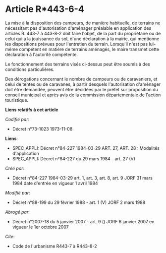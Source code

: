 # Article R*443-6-4

La mise à la disposition des campeurs, de manière habituelle, de terrains ne nécessitant pas d'autorisation d'aménager
préalable en application des articles R. 443-7 à 443-8-2 doit faire l'objet, de la part du propriétaire ou de celui qui a la
jouissance du sol, d'une déclaration à la mairie, qui mentionne les dispositions prévues pour l'entretien du terrain.
Lorsqu'il n'est pas lui-même compétent en matière de terrains aménagés, le maire transmet cette déclaration à l'autorité
compétente.

Le fonctionnement des terrains visés ci-dessus peut être soumis à des conditions particulières.

Des dérogations concernant le nombre de campeurs ou de caravaniers, et celui de tentes ou de caravanes, à partir desquels
l'autorisation d'aménager doit être demandée, peuvent être décidées par le préfet sur proposition du conseil municipal et
après avis de la commission départementale de l'action touristique.

**Liens relatifs à cet article**

_Codifié par_:

  - Décret n°73-1023 1973-11-08

**Liens**:

  - SPEC_APPLI: Décret n°84-227 1984-03-29 ART. 27, ART. 28 : Modalités d'application
  - SPEC_APPLI: Décret n°84-227 du 29 mars 1984 - art. 27 (V)

_Créé par_:

  - Décret n°84-227 1984-03-29 art. 1, art. 3, art. 8, art. 9 JORF 31 mars 1984 date d'entrée en vigueur 1 avril 1984

_Modifié par_:

  - Décret n°88-199 du 29 février 1988 - art. 1 (V) JORF 2 mars 1988

_Abrogé par_:

  - Décret n°2007-18 du 5 janvier 2007 - art. 9 () JORF 6 janvier 2007 en vigueur le 1er octobre 2007

_Cite_:

  - Code de l'urbanisme R443-7 à R443-8-2
